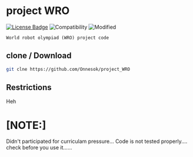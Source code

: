# project WRO

[![License Badge](https://img.shields.io/badge/license-MIT-blue.svg)](LICENSE)
![Compatibility](https://img.shields.io/badge/python-3-brightgreen.svg)
![Modified](https://img.shields.io/badge/Coverage-working-orange)


```World robot olympiad (WRO) project code```

## clone / Download

```bash
git clne https://github.com/Onnesok/project_WRO

```

## Restrictions
Heh

<h1>[NOTE:]</h2>
Didn't participated for curriculam pressure...
Code is not tested properly....
check before you use it......
